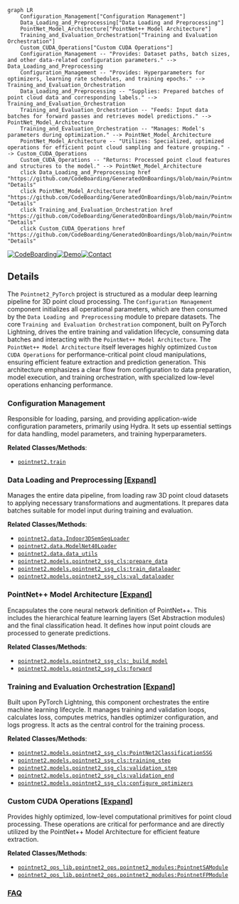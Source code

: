 ```mermaid
graph LR
    Configuration_Management["Configuration Management"]
    Data_Loading_and_Preprocessing["Data Loading and Preprocessing"]
    PointNet_Model_Architecture["PointNet++ Model Architecture"]
    Training_and_Evaluation_Orchestration["Training and Evaluation Orchestration"]
    Custom_CUDA_Operations["Custom CUDA Operations"]
    Configuration_Management -- "Provides: Dataset paths, batch sizes, and other data-related configuration parameters." --> Data_Loading_and_Preprocessing
    Configuration_Management -- "Provides: Hyperparameters for optimizers, learning rate schedules, and training epochs." --> Training_and_Evaluation_Orchestration
    Data_Loading_and_Preprocessing -- "Supplies: Prepared batches of point cloud data and corresponding labels." --> Training_and_Evaluation_Orchestration
    Training_and_Evaluation_Orchestration -- "Feeds: Input data batches for forward passes and retrieves model predictions." --> PointNet_Model_Architecture
    Training_and_Evaluation_Orchestration -- "Manages: Model's parameters during optimization." --> PointNet_Model_Architecture
    PointNet_Model_Architecture -- "Utilizes: Specialized, optimized operations for efficient point cloud sampling and feature grouping." --> Custom_CUDA_Operations
    Custom_CUDA_Operations -- "Returns: Processed point cloud features and structures to the model." --> PointNet_Model_Architecture
    click Data_Loading_and_Preprocessing href "https://github.com/CodeBoarding/GeneratedOnBoardings/blob/main/Pointnet2_PyTorch/Data_Loading_and_Preprocessing.md" "Details"
    click PointNet_Model_Architecture href "https://github.com/CodeBoarding/GeneratedOnBoardings/blob/main/Pointnet2_PyTorch/PointNet_Model_Architecture.md" "Details"
    click Training_and_Evaluation_Orchestration href "https://github.com/CodeBoarding/GeneratedOnBoardings/blob/main/Pointnet2_PyTorch/Training_and_Evaluation_Orchestration.md" "Details"
    click Custom_CUDA_Operations href "https://github.com/CodeBoarding/GeneratedOnBoardings/blob/main/Pointnet2_PyTorch/Custom_CUDA_Operations.md" "Details"
```

[![CodeBoarding](https://img.shields.io/badge/Generated%20by-CodeBoarding-9cf?style=flat-square)](https://github.com/CodeBoarding/GeneratedOnBoardings)[![Demo](https://img.shields.io/badge/Try%20our-Demo-blue?style=flat-square)](https://www.codeboarding.org/demo)[![Contact](https://img.shields.io/badge/Contact%20us%20-%20contact@codeboarding.org-lightgrey?style=flat-square)](mailto:contact@codeboarding.org)

## Details

The `Pointnet2_PyTorch` project is structured as a modular deep learning pipeline for 3D point cloud processing. The `Configuration Management` component initializes all operational parameters, which are then consumed by the `Data Loading and Preprocessing` module to prepare datasets. The core `Training and Evaluation Orchestration` component, built on PyTorch Lightning, drives the entire training and validation lifecycle, consuming data batches and interacting with the `PointNet++ Model Architecture`. The `PointNet++ Model Architecture` itself leverages highly optimized `Custom CUDA Operations` for performance-critical point cloud manipulations, ensuring efficient feature extraction and prediction generation. This architecture emphasizes a clear flow from configuration to data preparation, model execution, and training orchestration, with specialized low-level operations enhancing performance.

### Configuration Management
Responsible for loading, parsing, and providing application-wide configuration parameters, primarily using Hydra. It sets up essential settings for data handling, model parameters, and training hyperparameters.


**Related Classes/Methods**:

- <a href="https://github.com/erikwijmans/Pointnet2_PyTorch/blob/master/pointnet2/train.py" target="_blank" rel="noopener noreferrer">`pointnet2.train`</a>


### Data Loading and Preprocessing [[Expand]](./Data_Loading_and_Preprocessing.md)
Manages the entire data pipeline, from loading raw 3D point cloud datasets to applying necessary transformations and augmentations. It prepares data batches suitable for model input during training and evaluation.


**Related Classes/Methods**:

- <a href="https://github.com/erikwijmans/Pointnet2_PyTorch/blob/master/pointnet2/data/Indoor3DSemSegLoader.py" target="_blank" rel="noopener noreferrer">`pointnet2.data.Indoor3DSemSegLoader`</a>
- <a href="https://github.com/erikwijmans/Pointnet2_PyTorch/blob/master/pointnet2/data/ModelNet40Loader.py" target="_blank" rel="noopener noreferrer">`pointnet2.data.ModelNet40Loader`</a>
- <a href="https://github.com/erikwijmans/Pointnet2_PyTorch/blob/master/pointnet2/data/data_utils.py" target="_blank" rel="noopener noreferrer">`pointnet2.data.data_utils`</a>
- <a href="https://github.com/erikwijmans/Pointnet2_PyTorch/blob/master/pointnet2/models/pointnet2_ssg_cls.py" target="_blank" rel="noopener noreferrer">`pointnet2.models.pointnet2_ssg_cls:prepare_data`</a>
- <a href="https://github.com/erikwijmans/Pointnet2_PyTorch/blob/master/pointnet2/models/pointnet2_ssg_cls.py" target="_blank" rel="noopener noreferrer">`pointnet2.models.pointnet2_ssg_cls:train_dataloader`</a>
- <a href="https://github.com/erikwijmans/Pointnet2_PyTorch/blob/master/pointnet2/models/pointnet2_ssg_cls.py" target="_blank" rel="noopener noreferrer">`pointnet2.models.pointnet2_ssg_cls:val_dataloader`</a>


### PointNet++ Model Architecture [[Expand]](./PointNet_Model_Architecture.md)
Encapsulates the core neural network definition of PointNet++. This includes the hierarchical feature learning layers (Set Abstraction modules) and the final classification head. It defines how input point clouds are processed to generate predictions.


**Related Classes/Methods**:

- <a href="https://github.com/erikwijmans/Pointnet2_PyTorch/blob/master/pointnet2/models/pointnet2_ssg_cls.py" target="_blank" rel="noopener noreferrer">`pointnet2.models.pointnet2_ssg_cls:_build_model`</a>
- <a href="https://github.com/erikwijmans/Pointnet2_PyTorch/blob/master/pointnet2/models/pointnet2_ssg_cls.py" target="_blank" rel="noopener noreferrer">`pointnet2.models.pointnet2_ssg_cls:forward`</a>


### Training and Evaluation Orchestration [[Expand]](./Training_and_Evaluation_Orchestration.md)
Built upon PyTorch Lightning, this component orchestrates the entire machine learning lifecycle. It manages training and validation loops, calculates loss, computes metrics, handles optimizer configuration, and logs progress. It acts as the central control for the training process.


**Related Classes/Methods**:

- <a href="https://github.com/erikwijmans/Pointnet2_PyTorch/blob/master/pointnet2/models/pointnet2_ssg_cls.py" target="_blank" rel="noopener noreferrer">`pointnet2.models.pointnet2_ssg_cls:PointNet2ClassificationSSG`</a>
- <a href="https://github.com/erikwijmans/Pointnet2_PyTorch/blob/master/pointnet2/models/pointnet2_ssg_cls.py" target="_blank" rel="noopener noreferrer">`pointnet2.models.pointnet2_ssg_cls:training_step`</a>
- <a href="https://github.com/erikwijmans/Pointnet2_PyTorch/blob/master/pointnet2/models/pointnet2_ssg_cls.py" target="_blank" rel="noopener noreferrer">`pointnet2.models.pointnet2_ssg_cls:validation_step`</a>
- <a href="https://github.com/erikwijmans/Pointnet2_PyTorch/blob/master/pointnet2/models/pointnet2_ssg_cls.py" target="_blank" rel="noopener noreferrer">`pointnet2.models.pointnet2_ssg_cls:validation_end`</a>
- <a href="https://github.com/erikwijmans/Pointnet2_PyTorch/blob/master/pointnet2/models/pointnet2_ssg_cls.py" target="_blank" rel="noopener noreferrer">`pointnet2.models.pointnet2_ssg_cls:configure_optimizers`</a>


### Custom CUDA Operations [[Expand]](./Custom_CUDA_Operations.md)
Provides highly optimized, low-level computational primitives for point cloud processing. These operations are critical for performance and are directly utilized by the PointNet++ Model Architecture for efficient feature extraction.


**Related Classes/Methods**:

- <a href="https://github.com/erikwijmans/Pointnet2_PyTorch/blob/master/pointnet2_ops_lib/pointnet2_ops/pointnet2_modules.py" target="_blank" rel="noopener noreferrer">`pointnet2_ops_lib.pointnet2_ops.pointnet2_modules:PointnetSAModule`</a>
- <a href="https://github.com/erikwijmans/Pointnet2_PyTorch/blob/master/pointnet2_ops_lib/pointnet2_ops/pointnet2_modules.py" target="_blank" rel="noopener noreferrer">`pointnet2_ops_lib.pointnet2_ops.pointnet2_modules:PointnetFPModule`</a>




### [FAQ](https://github.com/CodeBoarding/GeneratedOnBoardings/tree/main?tab=readme-ov-file#faq)